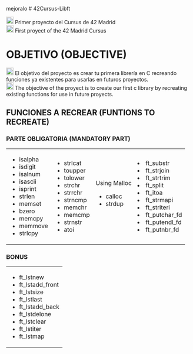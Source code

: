 mejoralo # 42Cursus-Libft
<p>
<img src="https://cdn-icons-png.flaticon.com/512/317/317316.png" width="20px"/> Primer proyecto del Cursus de 42 Madrid<br>
<img src="https://cdn-icons-png.flaticon.com/512/6737/6737832.png"width="20px"/> First proyect of the 42 Madrid Cursus
</p>
<h1>OBJETIVO (OBJECTIVE)</h1>
<p>
<img src="https://cdn-icons-png.flaticon.com/512/317/317316.png" width="20px"/> El objetivo del proyecto es crear tu primera librería en C recreando funciones ya existentes para usarlas en futuros proyectos.<br>
<img src="https://cdn-icons-png.flaticon.com/512/6737/6737832.png"width="20px"/> The objective of the proyect is to create our first c library by recreating existing functions for use in future proyects.
</p>

<h2>FUNCIONES A RECREAR (FUNTIONS TO RECREATE)</h2>
<h3> PARTE OBLIGATORIA (MANDATORY PART)</h3>
<p>
<table>
<tr>
<td>
<ul>
<li>isalpha</li>
<li>isdigit</li>
<li>isalnum</li>
<li>isascii</li>
<li>isprint</li>
<li>strlen</li>
<li>memset</li>
<li>bzero</li>
<li>memcpy</li>
<li>memmove</li>
<li>strlcpy</li>
</ul>
</td>
<td>
<ul>
<li>strlcat</li>
<li>toupper</li>
<li>tolower</li>
<li>strchr</li>
<li>strrchr</li>
<li>strncmp</li>
<li>memchr</li>
<li>memcmp</li>
<li>strnstr</li>
<li>atoi</li>
</ul>
</td>

<td>
Using Malloc
<ul>
<li>calloc</li>
<li>strdup</li>
</ul>
</td>
<td>
<li>ft_substr</li>
<li>ft_strjoin</li>
<li>ft_strtrim</li>
<li>ft_split</li>
<li>ft_itoa</li>
<li>ft_strmapi</li>
<li>ft_striteri</li>
<li>ft_putchar_fd</li>
<li>ft_putendl_fd</li>
<li>ft_putnbr_fd</li>
</td>
</tr>
</table>
</p>

<h3> BONUS </h3>
<table>
<tr>
<td>
<ul>
<li>ft_lstnew</li>
<li>ft_lstadd_front</li>
<li>ft_lstsize</li>
<li>ft_lstlast</li>
<li>ft_lstadd_back</li>
<li>ft_lstdelone</li>
<li>ft_lstclear</li>
<li>ft_lstiter</li>
<li>ft_lstmap</li>
</ul>
</td>
</tr>
</table>
